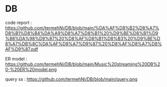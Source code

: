 # DB
code report :
https://github.com/termehNj/DB/blob/main/%DA%AF%D8%B2%D8%A7%D8%B1%D8%B4%DA%A9%D8%A7%D8%B1%20%D9%BE%D8%B1%D9%88%DA%98%D9%87%20%D8%AF%D8%B1%D8%B3%20%D9%BE%D8%A7%DB%8C%DA%AF%D8%A7%D9%87%20%D8%AF%D8%A7%D8%AF%D9%87.pdf

ER model :
https://github.com/termehNj/DB/blob/main/Music%20streaming%20DB%20-%20ER%20model.png

query ss :
https://github.com/termehNj/DB/blob/main/query.png


